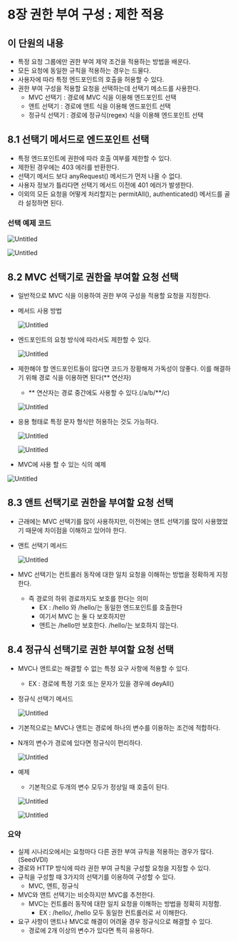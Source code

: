 # 8장 권한 부여 구성 : 제한 적용

## 이 단원의 내용

- 특정 요청 그룹에만 권한 부여 제약 조건을 적용하는 방법을 배운다.
- 모든 요청에 동일한 규칙을 적용하는 경우는 드물다.
- 사용자에 따라 특정 엔드포인트의 호출을 허용할 수 있다.
- 권한 부여 구성을 적용할 요청을 선택하는데 선택기 메소드를 사용한다.
    - MVC 선택기 : 경로에 MVC 식을 이용해 엔드포인트 선택
    - 앤트 선택기 : 경로에 앤트 식을 이용해 엔드포인트 선택
    - 정규식 선택기 : 경로에 정규식(regex) 식을 이용해 엔드포인트 선택

## 8.1 선택기 메서드로 엔드포인트 선택

- 특정 엔드포인트에 권한에 따라 호출 여부를 제한할 수 있다.
- 제한된 경우에는 403 에러를 반환한다.
- 선택기 메서드 보다 anyRequest() 메서드가 먼저 나올 수 없다.
- 사용자 정보가 틀리다면 선택기 메서드 이전에 401 에러가 발생한다.
- 이외의 모든 요청을 어떻게 처리할지는 permitAll(), authenticated() 메서드를 골라 설정하면 된다.

### 선택 예제 코드

![Untitled](8%E1%84%8C%E1%85%A1%E1%86%BC%20%E1%84%80%E1%85%AF%E1%86%AB%E1%84%92%E1%85%A1%E1%86%AB%20%E1%84%87%E1%85%AE%E1%84%8B%E1%85%A7%20%E1%84%80%E1%85%AE%E1%84%89%E1%85%A5%E1%86%BC%20%E1%84%8C%E1%85%A6%E1%84%92%E1%85%A1%E1%86%AB%20%E1%84%8C%E1%85%A5%E1%86%A8%E1%84%8B%E1%85%AD%E1%86%BC%20665d981af7e84b389467470b46c83faa/Untitled.png)

![Untitled](8%E1%84%8C%E1%85%A1%E1%86%BC%20%E1%84%80%E1%85%AF%E1%86%AB%E1%84%92%E1%85%A1%E1%86%AB%20%E1%84%87%E1%85%AE%E1%84%8B%E1%85%A7%20%E1%84%80%E1%85%AE%E1%84%89%E1%85%A5%E1%86%BC%20%E1%84%8C%E1%85%A6%E1%84%92%E1%85%A1%E1%86%AB%20%E1%84%8C%E1%85%A5%E1%86%A8%E1%84%8B%E1%85%AD%E1%86%BC%20665d981af7e84b389467470b46c83faa/Untitled%201.png)

## 8.2 MVC 선택기로 권한을 부여할 요청 선택

- 일반적으로 MVC 식을 이용하여 권한 부여 구성을 적용할 요청을 지정한다.
- 메서드 사용 방법
    
    ![Untitled](8%E1%84%8C%E1%85%A1%E1%86%BC%20%E1%84%80%E1%85%AF%E1%86%AB%E1%84%92%E1%85%A1%E1%86%AB%20%E1%84%87%E1%85%AE%E1%84%8B%E1%85%A7%20%E1%84%80%E1%85%AE%E1%84%89%E1%85%A5%E1%86%BC%20%E1%84%8C%E1%85%A6%E1%84%92%E1%85%A1%E1%86%AB%20%E1%84%8C%E1%85%A5%E1%86%A8%E1%84%8B%E1%85%AD%E1%86%BC%20665d981af7e84b389467470b46c83faa/Untitled%202.png)
    
- 엔드포인트의 요청 방식에 따라서도 제한할 수 있다.
    
    ![Untitled](8%E1%84%8C%E1%85%A1%E1%86%BC%20%E1%84%80%E1%85%AF%E1%86%AB%E1%84%92%E1%85%A1%E1%86%AB%20%E1%84%87%E1%85%AE%E1%84%8B%E1%85%A7%20%E1%84%80%E1%85%AE%E1%84%89%E1%85%A5%E1%86%BC%20%E1%84%8C%E1%85%A6%E1%84%92%E1%85%A1%E1%86%AB%20%E1%84%8C%E1%85%A5%E1%86%A8%E1%84%8B%E1%85%AD%E1%86%BC%20665d981af7e84b389467470b46c83faa/Untitled%203.png)
    
- 제한해야 할 엔드포인트들이 많다면 코드가 장황해져 가독성이 않좋다. 이를 해결하기 위해 경로 식을 이용하면 된다(** 연산자)
    - ** 연산자는 경로 중간에도 사용할 수 있다.(/a/b/**/c)
    
    ![Untitled](8%E1%84%8C%E1%85%A1%E1%86%BC%20%E1%84%80%E1%85%AF%E1%86%AB%E1%84%92%E1%85%A1%E1%86%AB%20%E1%84%87%E1%85%AE%E1%84%8B%E1%85%A7%20%E1%84%80%E1%85%AE%E1%84%89%E1%85%A5%E1%86%BC%20%E1%84%8C%E1%85%A6%E1%84%92%E1%85%A1%E1%86%AB%20%E1%84%8C%E1%85%A5%E1%86%A8%E1%84%8B%E1%85%AD%E1%86%BC%20665d981af7e84b389467470b46c83faa/Untitled%204.png)
    
- 응용 형태로 특정 문자 형식만 허용하는 것도 가능하다.
    
    ![Untitled](8%E1%84%8C%E1%85%A1%E1%86%BC%20%E1%84%80%E1%85%AF%E1%86%AB%E1%84%92%E1%85%A1%E1%86%AB%20%E1%84%87%E1%85%AE%E1%84%8B%E1%85%A7%20%E1%84%80%E1%85%AE%E1%84%89%E1%85%A5%E1%86%BC%20%E1%84%8C%E1%85%A6%E1%84%92%E1%85%A1%E1%86%AB%20%E1%84%8C%E1%85%A5%E1%86%A8%E1%84%8B%E1%85%AD%E1%86%BC%20665d981af7e84b389467470b46c83faa/Untitled%205.png)
    
    ![Untitled](8%E1%84%8C%E1%85%A1%E1%86%BC%20%E1%84%80%E1%85%AF%E1%86%AB%E1%84%92%E1%85%A1%E1%86%AB%20%E1%84%87%E1%85%AE%E1%84%8B%E1%85%A7%20%E1%84%80%E1%85%AE%E1%84%89%E1%85%A5%E1%86%BC%20%E1%84%8C%E1%85%A6%E1%84%92%E1%85%A1%E1%86%AB%20%E1%84%8C%E1%85%A5%E1%86%A8%E1%84%8B%E1%85%AD%E1%86%BC%20665d981af7e84b389467470b46c83faa/Untitled%206.png)
    
- MVC에 사용 할 수 있는 식의 예제

![Untitled](8%E1%84%8C%E1%85%A1%E1%86%BC%20%E1%84%80%E1%85%AF%E1%86%AB%E1%84%92%E1%85%A1%E1%86%AB%20%E1%84%87%E1%85%AE%E1%84%8B%E1%85%A7%20%E1%84%80%E1%85%AE%E1%84%89%E1%85%A5%E1%86%BC%20%E1%84%8C%E1%85%A6%E1%84%92%E1%85%A1%E1%86%AB%20%E1%84%8C%E1%85%A5%E1%86%A8%E1%84%8B%E1%85%AD%E1%86%BC%20665d981af7e84b389467470b46c83faa/Untitled%207.png)

## 8.3 앤트 선택기로 권한을 부여할 요청 선택

- 근래에는 MVC 선택기를 많이 사용하지만, 이전에는 앤트 선택기를 많이 사용했었기 때문에 차이점을 이해하고 있어야 한다.
- 앤트 선택기 메서드
    
    ![Untitled](8%E1%84%8C%E1%85%A1%E1%86%BC%20%E1%84%80%E1%85%AF%E1%86%AB%E1%84%92%E1%85%A1%E1%86%AB%20%E1%84%87%E1%85%AE%E1%84%8B%E1%85%A7%20%E1%84%80%E1%85%AE%E1%84%89%E1%85%A5%E1%86%BC%20%E1%84%8C%E1%85%A6%E1%84%92%E1%85%A1%E1%86%AB%20%E1%84%8C%E1%85%A5%E1%86%A8%E1%84%8B%E1%85%AD%E1%86%BC%20665d981af7e84b389467470b46c83faa/Untitled%208.png)
    
- MVC 선택기는 컨트롤러 동작에 대한 일치 요청을 이해하는 방법을 정확하게 지정한다.
    - 즉 경로의 하위 경로까지도 보호를 한다는 의미
        - EX : /hello 와 /hello/는 동일한 엔드포인트를 호출한다
        - 여기서 MVC 는 둘 다 보호하지만
        - 앤트는 /hello만 보호한다. /hello/는 보호하지 않는다.

## 8.4 정규식 선택기로 권한 부여할 요청 선택

- MVC나 앤트로는 해결할 수 없는 특정 요구 사항에 적용할 수 있다.
    - EX : 경로에 특정 기호 또는 문자가 있을 경우에 deyAll()
- 정규식 선택기 메서드
    
    ![Untitled](8%E1%84%8C%E1%85%A1%E1%86%BC%20%E1%84%80%E1%85%AF%E1%86%AB%E1%84%92%E1%85%A1%E1%86%AB%20%E1%84%87%E1%85%AE%E1%84%8B%E1%85%A7%20%E1%84%80%E1%85%AE%E1%84%89%E1%85%A5%E1%86%BC%20%E1%84%8C%E1%85%A6%E1%84%92%E1%85%A1%E1%86%AB%20%E1%84%8C%E1%85%A5%E1%86%A8%E1%84%8B%E1%85%AD%E1%86%BC%20665d981af7e84b389467470b46c83faa/Untitled%209.png)
    
- 기본적으로는 MVC나 앤트는 경로에 하나의 변수를 이용하는 조건에 적합하다.
- N개의 변수가 경로에 있다면 정규식이 편리하다.
    
    ![Untitled](8%E1%84%8C%E1%85%A1%E1%86%BC%20%E1%84%80%E1%85%AF%E1%86%AB%E1%84%92%E1%85%A1%E1%86%AB%20%E1%84%87%E1%85%AE%E1%84%8B%E1%85%A7%20%E1%84%80%E1%85%AE%E1%84%89%E1%85%A5%E1%86%BC%20%E1%84%8C%E1%85%A6%E1%84%92%E1%85%A1%E1%86%AB%20%E1%84%8C%E1%85%A5%E1%86%A8%E1%84%8B%E1%85%AD%E1%86%BC%20665d981af7e84b389467470b46c83faa/Untitled%2010.png)
    
- 예제
    - 기본적으로 두개의 변수 모두가 정상일 때 호출이 된다.
    
    ![Untitled](8%E1%84%8C%E1%85%A1%E1%86%BC%20%E1%84%80%E1%85%AF%E1%86%AB%E1%84%92%E1%85%A1%E1%86%AB%20%E1%84%87%E1%85%AE%E1%84%8B%E1%85%A7%20%E1%84%80%E1%85%AE%E1%84%89%E1%85%A5%E1%86%BC%20%E1%84%8C%E1%85%A6%E1%84%92%E1%85%A1%E1%86%AB%20%E1%84%8C%E1%85%A5%E1%86%A8%E1%84%8B%E1%85%AD%E1%86%BC%20665d981af7e84b389467470b46c83faa/Untitled%2011.png)
    
    ![Untitled](8%E1%84%8C%E1%85%A1%E1%86%BC%20%E1%84%80%E1%85%AF%E1%86%AB%E1%84%92%E1%85%A1%E1%86%AB%20%E1%84%87%E1%85%AE%E1%84%8B%E1%85%A7%20%E1%84%80%E1%85%AE%E1%84%89%E1%85%A5%E1%86%BC%20%E1%84%8C%E1%85%A6%E1%84%92%E1%85%A1%E1%86%AB%20%E1%84%8C%E1%85%A5%E1%86%A8%E1%84%8B%E1%85%AD%E1%86%BC%20665d981af7e84b389467470b46c83faa/Untitled%2012.png)
    

### 요약

- 실제 시나리오에서는 요청마다 다른 권한 부여 규칙을 적용하는 경우가 많다.(SeedVDI)
- 경로와 HTTP 방식에 따라 권한 부여 규칙을 구성할 요청을 지정할 수 있다.
- 규칙을 구성할 때 3가지의 선택기를 이용하여 구성할 수 있다.
    - MVC, 앤트, 정규식
- MVC와 앤트 선택기는 비슷하지만 MVC를 추천한다.
    - MVC는 컨트롤러 동작에 대한 일치 요청을 이해하는 방법을 정확히 지정함.
        - EX : /hello/, /hello 모두 동일한 컨트롤러로 서 이해한다.
- 요구 사항이 앤트나 MVC로 해결이 어려울 경우 정규식으로 해결할 수 있다.
    - 경로에 2개 이상의 변수가 있다면 특히 유용하다.